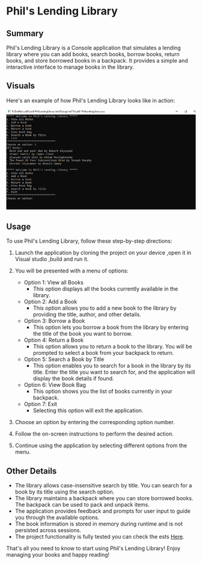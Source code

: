 # Phil's Lending Library

## Summary

Phil's Lending Library is a Console application that simulates a lending library where you can add books, search books, borrow books, return books, and store borrowed books in a backpack. It provides a simple and interactive interface to manage books in the library.

## Visuals

Here's an example of how Phil's Lending Library looks like in action:

![lookslike](./Lab8-PhilLendingLibrary/assets/Lab8V.PNG)


## Usage

To use Phil's Lending Library, follow these step-by-step directions:

1. Launch the application by cloning the project on your device ,open it in Visual studio ,build and run it.

2. You will be presented with a menu of options:
   - Option 1: View all Books
     - This option displays all the books currently available in the library.
   - Option 2: Add a Book
     - This option allows you to add a new book to the library by providing the title, author, and other details.
   - Option 3: Borrow a Book
     - This option lets you borrow a book from the library by entering the title of the book you want to borrow.
   - Option 4: Return a Book
     - This option allows you to return a book to the library. You will be prompted to select a book from your backpack to return.
   - Option 5: Search a Book by Title
     - This option enables you to search for a book in the library by its title. Enter the title you want to search for, and the application will display the book details if found.
   - Option 6: View Book Bag
     - This option shows you the list of books currently in your backpack.
   - Option 7: Exit
     - Selecting this option will exit the application.

3. Choose an option by entering the corresponding option number.

4. Follow the on-screen instructions to perform the desired action.

5. Continue using the application by selecting different options from the menu.

## Other Details

- The library allows case-insensitive search by title. You can search for a book by its title using the search option.
- The library maintains a backpack where you can store borrowed books. The backpack can be used to pack and unpack items.
- The application provides feedback and prompts for user input to guide you through the available options.
- The book information is stored in memory during runtime and is not persisted across sessions.
- The project functionality is fully tested you can check the ests [Here](./TestProject1/UnitTest1.cs). 

That's all you need to know to start using Phil's Lending Library! Enjoy managing your books and happy reading!

